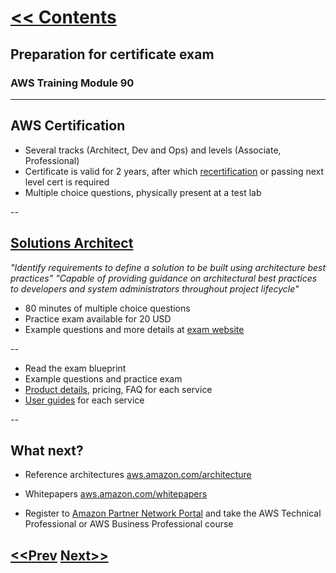 # [<< Contents](README.md)

## Preparation for certificate exam
### AWS Training Module 90

---

## AWS Certification

- Several tracks (Architect, Dev and Ops) and levels (Associate, Professional)
- Certificate is valid for 2 years, after which [recertification](http://aws.amazon.com/certification/recertification/) or passing next level cert is required
- Multiple choice questions, physically present at a test lab

--

## [Solutions Architect](http://aws.amazon.com/certification/certified-solutions-architect-associate/)

*"Identify requirements to define a solution to be built using architecture best practices"* *"Capable of providing guidance on architectural best practices to developers and system administrators throughout project lifecycle"*

- 80 minutes of multiple choice questions
- Practice exam available for 20 USD
- Example questions and more details at [exam website](http://aws.amazon.com/certification/certified-solutions-architect-associate/)

--

- Read the exam blueprint
- Example questions and practice exam
- [Product details](http://aws.amazon.com/ec2/), pricing, FAQ for each service
- [User guides](http://docs.aws.amazon.com/AWSEC2/latest/UserGuide/concepts.html) for each service

--

## What next?

- Reference architectures [aws.amazon.com/architecture](http://aws.amazon.com/architecture/)
- Whitepapers [aws.amazon.com/whitepapers](aws.amazon.com/whitepapers)

- Register to [Amazon Partner Network Portal](https://www.apn-portal.com/home/home.jsp) and take the AWS Technical Professional or AWS Business Professional course

##
## [<<Prev](08-complete_system.md) [Next>>]()
